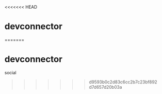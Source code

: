 <<<<<<< HEAD
# devconnector
=======
# devconnector
social
>>>>>>> d9593b0c2d83c6cc2b7c23bf892d7d657d20b03a
